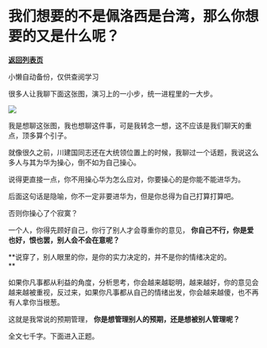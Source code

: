 # 我们想要的不是佩洛西是台湾，那么你想要的又是什么呢？

[**返回列表页**](/gzh/记忆承载3)

小懒自动备份，仅供查阅学习

很多人让我聊下面这张图，演习上的一小步，统一进程里的一大步。

![](https://mmbiz.qpic.cn/mmbiz_jpg/aYCQDPqZ8kxZXcGMR14DXeTqOf2BISKLNYr3HvJrgCvlhczMECBibpWKSV2n02K1BBFlgyI8IVmU4oZicXTDgMpw/640?wx_fmt=jpeg)

我是想聊这张图，我也想聊这件事，可是我转念一想，这不应该是我们聊天的重点，顶多算个引子。  

  

就像很久之前，川建国同志还在大统领位置上的时候，我聊过一个话题，我说这么多人与其为华为操心，倒不如为自己操心。  

  

说得更直接一点，你不用操心华为怎么应对，你要操心的是你能不能进华为。  

  

后面这句话是隐喻，你不一定非要进华为，但是你总得为自己打算打算吧。

  

否则你操心了个寂寞？  

  

一个人，你得先顾好自己，你行了别人才会尊重你的意见， **你自己不行，你是爱也好，恨也罢，别人会不会在意呢？**  

  

 **说穿了，别人眼里的你，是你的实力决定的，并不是你的情绪决定的。  
**

  

如果你凡事都从利益的角度，分析思考，你会越来越聪明，越来越好，你的意见会越来越被重视，反过来，如果你凡事都从自己的情绪出发，你会越来越傻，也不再有人拿你当根葱。  

  

这就是我常说的预期管理， **你是想管理别人的预期，还是想被别人管理呢？**  

  

全文七千字。下面进入正题。

  

